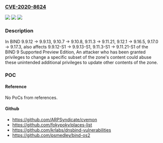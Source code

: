### [CVE-2020-8624](https://cve.mitre.org/cgi-bin/cvename.cgi?name=CVE-2020-8624)
![](https://img.shields.io/static/v1?label=Product&message=BIND9&color=blue)
![](https://img.shields.io/static/v1?label=Version&message=%3E%3D%209.9.12%20&color=brighgreen)
![](https://img.shields.io/static/v1?label=Vulnerability&message=Change%204885%20inadvertently%20caused%20%22update-policy%22%20rules%20of%20type%20%22subdomain%22%20to%20be%20treated%20as%20if%20they%20were%20of%20type%20%22zonesub%22%2C%20allowing%20updates%20to%20all%20parts%20of%20the%20zone%20along%20with%20the%20intended%20subdomain.%20%20Affects%20BIND%209.9.12%20-%3E%209.9.13%2C%209.10.7%20-%3E%209.10.8%2C%209.11.3%20-%3E%209.11.21%2C%209.12.1%20-%3E%209.16.5%2C%209.17.0%20-%3E%209.17.3%2C%20also%20affects%209.9.12-S1%20-%3E%209.9.13-S1%2C%209.11.3-S1%20-%3E%209.11.21-S1%20of%20the%20BIND%209%20Supported%20Preview%20Edition&color=brighgreen)

### Description

In BIND 9.9.12 -> 9.9.13, 9.10.7 -> 9.10.8, 9.11.3 -> 9.11.21, 9.12.1 -> 9.16.5, 9.17.0 -> 9.17.3, also affects 9.9.12-S1 -> 9.9.13-S1, 9.11.3-S1 -> 9.11.21-S1 of the BIND 9 Supported Preview Edition, An attacker who has been granted privileges to change a specific subset of the zone's content could abuse these unintended additional privileges to update other contents of the zone.

### POC

#### Reference
No PoCs from references.

#### Github
- https://github.com/ARPSyndicate/cvemon
- https://github.com/fokypoky/places-list
- https://github.com/krlabs/dnsbind-vulnerabilities
- https://github.com/psmedley/bind-os2

